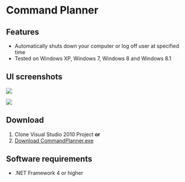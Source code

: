Command Planner
===============

## Features ##

- Automatically shuts down your computer or log off user at specified time
- Tested on Windows XP, Windows 7, Windows 8 and Windows 8.1


## UI screenshots ##

![](https://raw.github.com/illagrenan/command-planner/master/images/main_window.png)


![](https://raw.github.com/illagrenan/command-planner/master/images/timer_running.png)

## Download ##

1. Clone Visual Studio 2010 Project **or**
2. [Download CommandPlanner.exe](https://github.com/illagrenan/command-planner/blob/master/binary/CommandPlanner.exe "Download CommandPlanner.exe")

## Software requirements ##

- .NET Framework 4 or higher